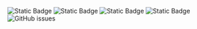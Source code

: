 ![Static Badge](https://img.shields.io/badge/blacklists-60-000000) ![Static Badge](https://img.shields.io/badge/blacklisted-3046349-cc0000) ![Static Badge](https://img.shields.io/badge/whitelisted-2242-00CC00) ![Static Badge](https://img.shields.io/badge/streaming_blacklist-28106-000000) ![GitHub issues](https://img.shields.io/github/issues/fabriziosalmi/blacklists)
